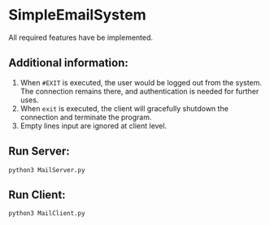 # SimpleEmailSystem

All required features have be implemented.

## Additional information:

1. When `#EXIT` is executed, the user would be logged out from the system. The connection remains there, and authentication is needed for further uses.
2. When `exit` is executed, the client will gracefully shutdown the connection and terminate the program.
3. Empty lines input are ignored at client level.

## Run Server:

```
python3 MailServer.py
```

## Run Client:

```
python3 MailClient.py
```
